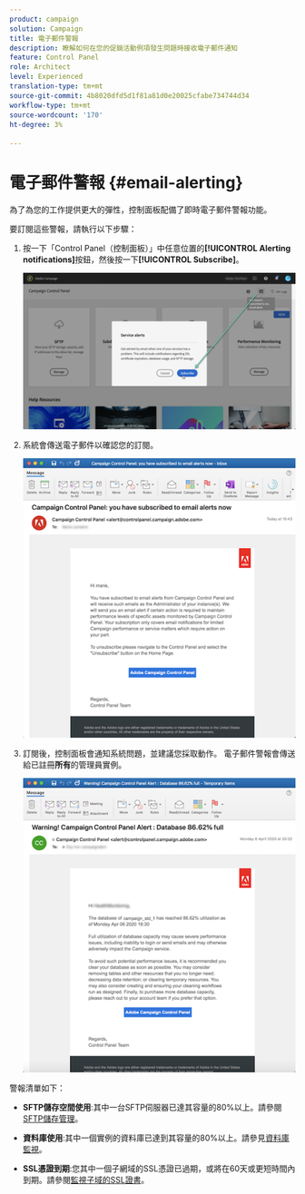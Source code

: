 ```yaml
---
product: campaign
solution: Campaign
title: 電子郵件警報
description: 瞭解如何在您的促銷活動例項發生問題時接收電子郵件通知
feature: Control Panel
role: Architect
level: Experienced
translation-type: tm+mt
source-git-commit: 4b8020dfd5d1f81a81d0e20025cfabe734744d34
workflow-type: tm+mt
source-wordcount: '170'
ht-degree: 3%

---
```



# 電子郵件警報 {#email-alerting}

為了為您的工作提供更大的彈性，控制面板配備了即時電子郵件警報功能。

要訂閱這些警報，請執行以下步驟：

1. 按一下「Control Panel（控制面板）」中任意位置的&#x200B;**[!UICONTROL Alerting notifications]**&#x200B;按鈕，然後按一下&#x200B;**[!UICONTROL Subscribe]**。

   ![](assets/subscribing.png)

1. 系統會傳送電子郵件以確認您的訂閱。

   ![](assets/email_subscription.png)

1. 訂閱後，控制面板會通知系統問題，並建議您採取動作。 電子郵件警報會傳送給已註冊&#x200B;**所有**&#x200B;的管理員實例。

   ![](assets/alert_sample.png)


警報清單如下：

* **SFTP儲存空間使用**:其中一台SFTP伺服器已達其容量的80%以上。請參閱[SFTP儲存管理](../../sftp/using/sftp-storage-management.md)。

* **資料庫使用**:其中一個實例的資料庫已達到其容量的80%以上。請參見[資料庫監視](../../performance-monitoring/using/database-monitoring.md)。

* **SSL憑證到期**:您其中一個子網域的SSL憑證已過期，或將在60天或更短時間內到期。請參閱[監視子域的SSL證書](../../subdomains-certificates/using/monitoring-ssl-certificates.md)。

